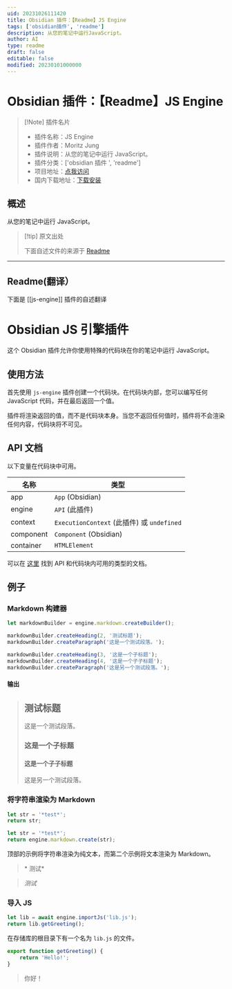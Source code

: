 ```yaml
---
uid: 20231026111420
title: Obsidian 插件：【Readme】JS Engine
tags: ['obsidian插件', 'readme']
description: 从您的笔记中运行JavaScript。
author: AI
type: readme
draft: false
editable: false
modified: 20230101000000
---
```


# Obsidian 插件：【Readme】JS Engine

> [!Note] 插件名片
> - 插件名称：JS Engine
> - 插件作者：Moritz Jung
> - 插件说明：从您的笔记中运行 JavaScript。
> - 插件分类：['obsidian 插件 ', 'readme']
> - 项目地址：[点我访问](https://github.com/mProjectsCode/obsidian-js-engine-plugin)
> - 国内下载地址：[下载安装](https://pkmer.cn/products/plugin/pluginMarket/?js-engine)

## 概述

从您的笔记中运行 JavaScript。

> [!tip] 原文出处
>
>下面自述文件的来源于 [Readme](https://ghproxy.net/https://raw.githubusercontent.com/mProjectsCode/obsidian-js-engine-plugin/master/README.md)

---

## Readme(翻译）

下面是 [[js-engine]] 插件的自述翻译

# Obsidian JS 引擎插件

这个 Obsidian 插件允许你使用特殊的代码块在你的笔记中运行 JavaScript。

## 使用方法

首先使用 `js-engine` 插件创建一个代码块。在代码块内部，您可以编写任何 JavaScript 代码，并在最后返回一个值。

插件将渲染返回的值，而不是代码块本身。当您不返回任何值时，插件将不会渲染任何内容，代码块将不可见。

## API 文档

以下变量在代码块中可用。

| 名称       | 类型                                             |
| ---------- | ------------------------------------------------ |
| app        | `App` (Obsidian)                                 |
| engine     | `API` (此插件)                                   |
| context    | `ExecutionContext` (此插件) 或 `undefined`       |
| component  | `Component` (Obsidian)                           |
| container  | `HTMLElement`                                    |

可以在 [这里](https://mprojectscode.github.io/obsidian-js-engine-plugin/classes/API.API.html) 找到 API 和代码块内可用的类型的文档。

## 例子

### Markdown 构建器

```js
let markdownBuilder = engine.markdown.createBuilder();

markdownBuilder.createHeading(2, '测试标题');
markdownBuilder.createParagraph('这是一个测试段落。');

markdownBuilder.createHeading(3, '这是一个子标题');
markdownBuilder.createHeading(4, '这是一个子子标题');
markdownBuilder.createParagraph('这是另一个测试段落。');
```

#### 输出

> ## 测试标题
>
> 这是一个测试段落。
>
> ### 这是一个子标题
>
> #### 这是一个子子标题
>
> 这是另一个测试段落。

### 将字符串渲染为 Markdown

```js
let str = '*test*';
return str;
```

```js
let str = '*test*';
return engine.markdown.create(str);
```

顶部的示例将字符串渲染为纯文本，而第二个示例将文本渲染为 Markdown。

> \* 测试\*

> _测试_

### 导入 JS

```js
let lib = await engine.importJs('lib.js');
return lib.getGreeting();
```

在存储库的根目录下有一个名为 `lib.js` 的文件。

```js
export function getGreeting() {
	return 'Hello!';
}
```

> 你好！